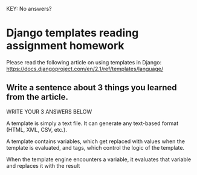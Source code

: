 KEY: No answers? 

# Django templates reading assignment homework

Please read the following article on using templates in Django: https://docs.djangoproject.com/en/2.1/ref/templates/language/

## Write a sentence about 3 things you learned from the article. 

WRITE YOUR 3 ANSWERS BELOW

A template is simply a text file. It can generate any text-based format (HTML, XML, CSV, etc.).


A template contains variables, which get replaced with values when the template is evaluated, and tags, which control the logic of the template.


When the template engine encounters a variable, it evaluates that variable and replaces it with the result
